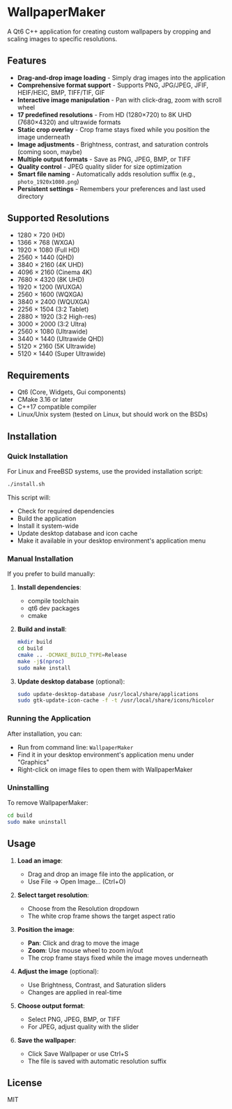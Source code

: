 # WallpaperMaker

A Qt6 C++ application for creating custom wallpapers by cropping and scaling images to specific resolutions.

## Features

- **Drag-and-drop image loading** - Simply drag images into the application
- **Comprehensive format support** - Supports PNG, JPG/JPEG, JFIF, HEIF/HEIC, BMP, TIFF/TIF, GIF
- **Interactive image manipulation** - Pan with click-drag, zoom with scroll wheel
- **17 predefined resolutions** - From HD (1280×720) to 8K UHD (7680×4320) and ultrawide formats
- **Static crop overlay** - Crop frame stays fixed while you position the image underneath
- **Image adjustments** - Brightness, contrast, and saturation controls (coming soon, maybe)
- **Multiple output formats** - Save as PNG, JPEG, BMP, or TIFF
- **Quality control** - JPEG quality slider for size optimization
- **Smart file naming** - Automatically adds resolution suffix (e.g., `photo_1920x1080.png`)
- **Persistent settings** - Remembers your preferences and last used directory

## Supported Resolutions

- 1280 × 720 (HD)
- 1366 × 768 (WXGA)
- 1920 × 1080 (Full HD)
- 2560 × 1440 (QHD)
- 3840 × 2160 (4K UHD)
- 4096 × 2160 (Cinema 4K)
- 7680 × 4320 (8K UHD)
- 1920 × 1200 (WUXGA)
- 2560 × 1600 (WQXGA)
- 3840 × 2400 (WQUXGA)
- 2256 × 1504 (3:2 Tablet)
- 2880 × 1920 (3:2 High-res)
- 3000 × 2000 (3:2 Ultra)
- 2560 × 1080 (Ultrawide)
- 3440 × 1440 (Ultrawide QHD)
- 5120 × 2160 (5K Ultrawide)
- 5120 × 1440 (Super Ultrawide)

## Requirements

- Qt6 (Core, Widgets, Gui components)
- CMake 3.16 or later
- C++17 compatible compiler
- Linux/Unix system (tested on Linux, but should work on the BSDs)

## Installation

### Quick Installation

For Linux and FreeBSD systems, use the provided installation script:

```bash
./install.sh
```

This script will:
- Check for required dependencies
- Build the application
- Install it system-wide
- Update desktop database and icon cache
- Make it available in your desktop environment's application menu

### Manual Installation

If you prefer to build manually:

1. **Install dependencies**:
   - compile toolchain
   - qt6 dev packages
   - cmake 

2. **Build and install**:
   ```bash
   mkdir build
   cd build
   cmake .. -DCMAKE_BUILD_TYPE=Release
   make -j$(nproc)
   sudo make install
   ```

3. **Update desktop database** (optional):
   ```bash
   sudo update-desktop-database /usr/local/share/applications
   sudo gtk-update-icon-cache -f -t /usr/local/share/icons/hicolor
   ```

### Running the Application

After installation, you can:
- Run from command line: `WallpaperMaker`
- Find it in your desktop environment's application menu under "Graphics"
- Right-click on image files to open them with WallpaperMaker

### Uninstalling

To remove WallpaperMaker:
```bash
cd build
sudo make uninstall
```

## Usage

1. **Load an image**:
   - Drag and drop an image file into the application, or
   - Use File → Open Image... (Ctrl+O)

2. **Select target resolution**:
   - Choose from the Resolution dropdown
   - The white crop frame shows the target aspect ratio

3. **Position the image**:
   - **Pan**: Click and drag to move the image
   - **Zoom**: Use mouse wheel to zoom in/out
   - The crop frame stays fixed while the image moves underneath

4. **Adjust the image** (optional):
   - Use Brightness, Contrast, and Saturation sliders
   - Changes are applied in real-time

5. **Choose output format**:
   - Select PNG, JPEG, BMP, or TIFF
   - For JPEG, adjust quality with the slider

6. **Save the wallpaper**:
   - Click Save Wallpaper or use Ctrl+S
   - The file is saved with automatic resolution suffix
   
## License

MIT
